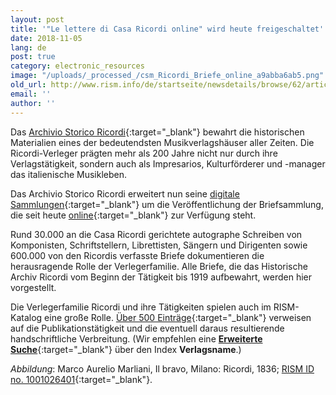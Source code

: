 ```yaml
---
layout: post
title: '"Le lettere di Casa Ricordi online" wird heute freigeschaltet'
date: 2018-11-05
lang: de
post: true
category: electronic_resources
image: "/uploads/_processed_/csm_Ricordi_Briefe_online_a9abba6ab5.png"
old_url: http://www.rism.info/de/startseite/newsdetails/browse/62/article/64/le-lettere-di-casa-ricordi-online-launches-today.html
email: ''
author: ''
---
```



Das [Archivio Storico Ricordi](https://www.archivioricordi.com/){:target="_blank"} bewahrt die historischen Materialien eines der bedeutendsten Musikverlagshäuser aller Zeiten. Die Ricordi-Verleger prägten mehr als 200 Jahre nicht nur durch ihre Verlagstätigkeit, sondern auch als Impresarios, Kulturförderer und -manager das italienische Musikleben.

Das Archivio Storico Ricordi erweitert nun seine [digitale Sammlungen](https://digital.archivioricordi.com/){:target="_blank"} um die Veröffentlichung der Briefsammlung, die seit heute [online](https://letters.archivioricordi.com/){:target="_blank"} zur Verfügung steht.

Rund 30.000 an die Casa Ricordi gerichtete autographe Schreiben von Komponisten, Schriftstellern, Librettisten, Sängern und Dirigenten sowie 600.000 von den Ricordis verfasste Briefe dokumentieren die herausragende Rolle der Verlegerfamilie. Alle Briefe, die das Historische Archiv Ricordi vom Beginn der Tätigkeit bis 1919 aufbewahrt, werden hier vorgestellt.

Die Verlegerfamilie Ricordi und ihre Tätigkeiten spielen auch im RISM-Katalog eine große Rolle. [Über 500 Einträge](https://opac.rism.info/search?View=rism&institution=ricordi){:target="_blank"} verweisen auf die Publikationstätigkeit und die eventuell daraus resultierende handschriftliche Verbreitung. (Wir empfehlen eine [**Erweiterte Suche**](https://opac.rism.info/index.php?id=22){:target="_blank"} über den Index **Verlagsname**.)

_Abbildung_: Marco Aurelio Marliani, Il bravo, Milano: Ricordi, 1836; [RISM ID no. 1001026401](https://opac.rism.info/search?id=1001026401&View=rism&Language=en){:target="_blank"}.



<script type="text/javascript">var switchTo5x=true;</script><script type="text/javascript" src="http://w.sharethis.com/button/buttons.js"></script><script type="text/javascript">stLight.options({publisher: "9b601438-1ce1-49d8-bfd7-9cff5df54c17", doNotHash: false, doNotCopy: false, hashAddressBar: false});</script>